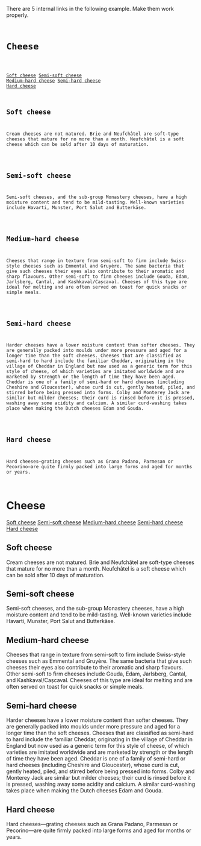 There are 5 internal links in the following example.
Make them work properly.

<codeblock language="html" type="exercise" testMode="fixedInput">
<code>
<h1 id="title">Cheese</h1>

<a href="">Soft cheese</a>
<a href="">Semi-soft cheese</a>
<a href="">Medium-hard cheese</a>
<a href="">Semi-hard cheese</a>
<a href="">Hard cheese</a>

<h2 id="soft-cheese">Soft cheese</h2>
<p>Cream cheeses are not matured. Brie and Neufchâtel are soft-type cheeses that mature for no more than a month. Neufchâtel is a soft cheese which can be sold after 10 days of maturation.</p>

<h2 id="semi-soft-cheese">Semi-soft cheese</h2>
<p>Semi-soft cheeses, and the sub-group Monastery cheeses, have a high moisture content and tend to be mild-tasting. Well-known varieties include Havarti, Munster, Port Salut and Butterkäse.</p>

<h2 id="medium-hard-cheese">Medium-hard cheese</h2>
<p>Cheeses that range in texture from semi-soft to firm include Swiss-style cheeses such as Emmental and Gruyère. The same bacteria that give such cheeses their eyes also contribute to their aromatic and sharp flavours. Other semi-soft to firm cheeses include Gouda, Edam, Jarlsberg, Cantal, and Kashkaval/Cașcaval. Cheeses of this type are ideal for melting and are often served on toast for quick snacks or simple meals.</p>

<h2 id="semi-hard-cheese">Semi-hard cheese</h2>
<p>Harder cheeses have a lower moisture content than softer cheeses. They are generally packed into moulds under more pressure and aged for a longer time than the soft cheeses. Cheeses that are classified as semi-hard to hard include the familiar Cheddar, originating in the village of Cheddar in England but now used as a generic term for this style of cheese, of which varieties are imitated worldwide and are marketed by strength or the length of time they have been aged. Cheddar is one of a family of semi-hard or hard cheeses (including Cheshire and Gloucester), whose curd is cut, gently heated, piled, and stirred before being pressed into forms. Colby and Monterey Jack are similar but milder cheeses; their curd is rinsed before it is pressed, washing away some acidity and calcium. A similar curd-washing takes place when making the Dutch cheeses Edam and Gouda.</p>

<h2 id="hard-cheese">Hard cheese</h2>
<p>Hard cheeses—grating cheeses such as Grana Padano, Parmesan or Pecorino—are quite firmly packed into large forms and aged for months or years.</p>
</code>

<solution>
<h1 id="title">Cheese</h1>

<a href="#soft-cheese">Soft cheese</a>
<a href="#semi-soft-cheese">Semi-soft cheese</a>
<a href="#medium-hard-cheese">Medium-hard cheese</a>
<a href="#semi-hard-cheese">Semi-hard cheese</a>
<a href="#hard-cheese">Hard cheese</a>

<h2 id="soft-cheese">Soft cheese</h2>
<p>Cream cheeses are not matured. Brie and Neufchâtel are soft-type cheeses that mature for no more than a month. Neufchâtel is a soft cheese which can be sold after 10 days of maturation.</p>

<h2 id="semi-soft-cheese">Semi-soft cheese</h2>
<p>Semi-soft cheeses, and the sub-group Monastery cheeses, have a high moisture content and tend to be mild-tasting. Well-known varieties include Havarti, Munster, Port Salut and Butterkäse.</p>

<h2 id="medium-hard-cheese">Medium-hard cheese</h2>
<p>Cheeses that range in texture from semi-soft to firm include Swiss-style cheeses such as Emmental and Gruyère. The same bacteria that give such cheeses their eyes also contribute to their aromatic and sharp flavours. Other semi-soft to firm cheeses include Gouda, Edam, Jarlsberg, Cantal, and Kashkaval/Cașcaval. Cheeses of this type are ideal for melting and are often served on toast for quick snacks or simple meals.</p>

<h2 id="semi-hard-cheese">Semi-hard cheese</h2>
<p>Harder cheeses have a lower moisture content than softer cheeses. They are generally packed into moulds under more pressure and aged for a longer time than the soft cheeses. Cheeses that are classified as semi-hard to hard include the familiar Cheddar, originating in the village of Cheddar in England but now used as a generic term for this style of cheese, of which varieties are imitated worldwide and are marketed by strength or the length of time they have been aged. Cheddar is one of a family of semi-hard or hard cheeses (including Cheshire and Gloucester), whose curd is cut, gently heated, piled, and stirred before being pressed into forms. Colby and Monterey Jack are similar but milder cheeses; their curd is rinsed before it is pressed, washing away some acidity and calcium. A similar curd-washing takes place when making the Dutch cheeses Edam and Gouda.</p>

<h2 id="hard-cheese">Hard cheese</h2>
<p>Hard cheeses—grating cheeses such as Grana Padano, Parmesan or Pecorino—are quite firmly packed into large forms and aged for months or years.</p>
</solution>
</codeblock>